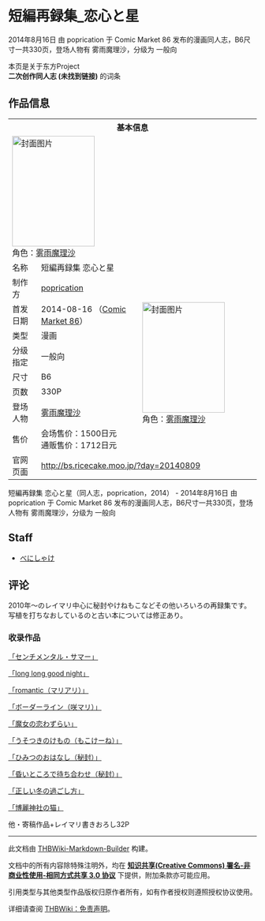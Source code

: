 # 短編再録集_恋心と星

<!-- source html: G:\repos\THBWiki-Markdown-Builder\THBWikiMarkdown\Temp\main\7\73\ns0%3A%E7%9F%AD%E7%B7%A8%E5%86%8D%E9%8C%B2%E9%9B%86_%E6%81%8B%E5%BF%83%E3%81%A8%E6%98%9F.html -->

2014年8月16日 由 poprication 于 Comic Market 86 发布的漫画同人志，B6尺寸一共330页，登场人物有 雾雨魔理沙，分级为 一般向

本页是关于东方Project  
 **二次创作同人志 (未找到链接)** 的词条

## 作品信息

<table><tbody><tr><th colspan="3">基本信息</th></tr><tr><td class="cover-artwork-mobile" colspan="2"><a href="./文件-短編再録集_恋心と星封面.jpg.md" class="image" title="封面图片"><img alt="封面图片" src="https://upload.thwiki.cc/thumb/f/f5/%E7%9F%AD%E7%B7%A8%E5%86%8D%E9%8C%B2%E9%9B%86_%E6%81%8B%E5%BF%83%E3%81%A8%E6%98%9F%E5%B0%81%E9%9D%A2.jpg/167px-%E7%9F%AD%E7%B7%A8%E5%86%8D%E9%8C%B2%E9%9B%86_%E6%81%8B%E5%BF%83%E3%81%A8%E6%98%9F%E5%B0%81%E9%9D%A2.jpg" decoding="async" loading="lazy" width="167" height="224" srcset="https://upload.thwiki.cc/thumb/f/f5/%E7%9F%AD%E7%B7%A8%E5%86%8D%E9%8C%B2%E9%9B%86_%E6%81%8B%E5%BF%83%E3%81%A8%E6%98%9F%E5%B0%81%E9%9D%A2.jpg/250px-%E7%9F%AD%E7%B7%A8%E5%86%8D%E9%8C%B2%E9%9B%86_%E6%81%8B%E5%BF%83%E3%81%A8%E6%98%9F%E5%B0%81%E9%9D%A2.jpg 1.5x, https://upload.thwiki.cc/thumb/f/f5/%E7%9F%AD%E7%B7%A8%E5%86%8D%E9%8C%B2%E9%9B%86_%E6%81%8B%E5%BF%83%E3%81%A8%E6%98%9F%E5%B0%81%E9%9D%A2.jpg/333px-%E7%9F%AD%E7%B7%A8%E5%86%8D%E9%8C%B2%E9%9B%86_%E6%81%8B%E5%BF%83%E3%81%A8%E6%98%9F%E5%B0%81%E9%9D%A2.jpg 2x" data-file-width="1186" data-file-height="1594"></a><div class="cover-char">角色：<a href="./雾雨魔理沙.md" title="雾雨魔理沙">雾雨魔理沙</a></div></td>
</tr><tr><td class="label">名称</td><td colspan="2"> 短編再録集 恋心と星 </td></tr><tr><td class="label">制作方</td><td><a href="./poprication.md" title="poprication">poprication</a></td><td class="cover-artwork" rowspan="8" style="min-width:224px;"><a href="./文件-短編再録集_恋心と星封面.jpg.md" class="image" title="封面图片"><img alt="封面图片" src="https://upload.thwiki.cc/thumb/f/f5/%E7%9F%AD%E7%B7%A8%E5%86%8D%E9%8C%B2%E9%9B%86_%E6%81%8B%E5%BF%83%E3%81%A8%E6%98%9F%E5%B0%81%E9%9D%A2.jpg/167px-%E7%9F%AD%E7%B7%A8%E5%86%8D%E9%8C%B2%E9%9B%86_%E6%81%8B%E5%BF%83%E3%81%A8%E6%98%9F%E5%B0%81%E9%9D%A2.jpg" decoding="async" loading="lazy" width="167" height="224" srcset="https://upload.thwiki.cc/thumb/f/f5/%E7%9F%AD%E7%B7%A8%E5%86%8D%E9%8C%B2%E9%9B%86_%E6%81%8B%E5%BF%83%E3%81%A8%E6%98%9F%E5%B0%81%E9%9D%A2.jpg/250px-%E7%9F%AD%E7%B7%A8%E5%86%8D%E9%8C%B2%E9%9B%86_%E6%81%8B%E5%BF%83%E3%81%A8%E6%98%9F%E5%B0%81%E9%9D%A2.jpg 1.5x, https://upload.thwiki.cc/thumb/f/f5/%E7%9F%AD%E7%B7%A8%E5%86%8D%E9%8C%B2%E9%9B%86_%E6%81%8B%E5%BF%83%E3%81%A8%E6%98%9F%E5%B0%81%E9%9D%A2.jpg/333px-%E7%9F%AD%E7%B7%A8%E5%86%8D%E9%8C%B2%E9%9B%86_%E6%81%8B%E5%BF%83%E3%81%A8%E6%98%9F%E5%B0%81%E9%9D%A2.jpg 2x" data-file-width="1186" data-file-height="1594"></a><div class="cover-char">角色：<a href="./雾雨魔理沙.md" title="雾雨魔理沙">雾雨魔理沙</a></div></td>
</tr><tr><td class="label">首发日期</td><td>2014-08-16&#160;（<a href="/展会作品列表?e=Comic+Market%2386">Comic Market 86</a>）</td></tr><tr><td class="label">类型</td><td>漫画</td></tr><tr><td class="label">分级指定</td><td>一般向</td></tr><tr><td class="label">尺寸</td><td>B6</td></tr><tr><td class="label">页数</td><td>330P</td></tr><tr><td class="label">登场人物</td><td><a href="./雾雨魔理沙.md" title="雾雨魔理沙">雾雨魔理沙</a></td></tr><tr><td class="label">售价</td><td>会场售价：1500日元<br>通贩售价：1712日元</td></tr>
<tr><td class="label">官网页面</td><td colspan="2"><a rel="nofollow" class="external free" href="http://bs.ricecake.moo.jp/?day=20140809">http://bs.ricecake.moo.jp/?day=20140809</a></td></tr></tbody></table>

短編再録集 恋心と星（同人志，poprication，2014） - 2014年8月16日 由 poprication 于 Comic Market 86 发布的漫画同人志，B6尺寸一共330页，登场人物有 雾雨魔理沙，分级为 一般向

## Staff
- [べにしゃけ](./べにしゃけ.md)


## 评论
  
2010年～のレイマリ中心に秘封やけねもこなどその他いろいろの再録集です。写植を打ちなおしているのと古い本については修正あり。
  


### 收录作品
  
[「センチメンタル・サマー」](./センチメンタル・サマー.md)
  
  
[「long long good night」](./long_long_good_night.md)
  
  
[「romantic（マリアリ）」](./romantic.md)
  
  
[「ボーダーライン（咲マリ）」](./ボーダーライン.md)
  
  
[「魔女の恋わずらい」](./魔女の恋わずらい.md)
  
  
[「うそつきのけもの（もこけーね）」](./うそつきの_けもの.md)
  
  
[「ひみつのおはなし（秘封）」](./ひみつのおはなし.md)
  
  
[「昏いところで待ち合わせ（秘封）」](./昏いところで待ち合わせ.md)
  
  
[「正しい冬の過ごし方」](./正しい冬の過ごし方.md)
  
  
[「博麗神社の猫」](./博麗神社の猫.md)
  
  
他・寄稿作品+レイマリ書きおろし32P
  
  
  

  
  
  

  





---

此文档由 [THBWiki-Markdown-Builder](https://github.com/Delsin-Yu/THBWiki-Markdown-Builder) 构建。

文档中的所有内容除特殊注明外，均在 [**知识共享(Creative Commons) 署名-非商业性使用-相同方式共享 3.0 协议**](https://creativecommons.org/licenses/by-sa/3.0/deed.zh-hans) 下提供，附加条款亦可能应用。

引用类型与其他类型作品版权归原作者所有，如有作者授权则遵照授权协议使用。

详细请查阅 [THBWiki：免责声明](https://thbwiki.cc/THBWiki:%E5%85%8D%E8%B4%A3%E5%A3%B0%E6%98%8E)。

